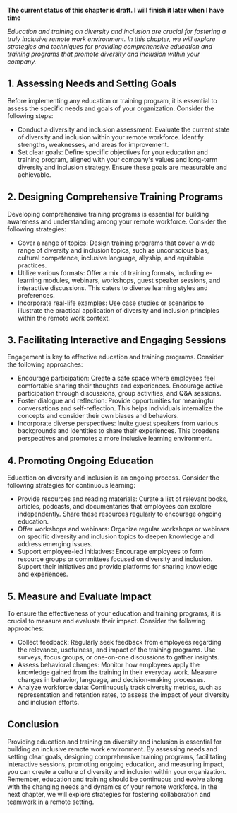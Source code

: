 **The current status of this chapter is draft. I will finish it later when I have time**

*Education and training on diversity and inclusion are crucial for fostering a truly inclusive remote work environment. In this chapter, we will explore strategies and techniques for providing comprehensive education and training programs that promote diversity and inclusion within your company.*

**1. Assessing Needs and Setting Goals**
----------------------------------------

Before implementing any education or training program, it is essential to assess the specific needs and goals of your organization. Consider the following steps:

* Conduct a diversity and inclusion assessment: Evaluate the current state of diversity and inclusion within your remote workforce. Identify strengths, weaknesses, and areas for improvement.
* Set clear goals: Define specific objectives for your education and training program, aligned with your company's values and long-term diversity and inclusion strategy. Ensure these goals are measurable and achievable.

**2. Designing Comprehensive Training Programs**
------------------------------------------------

Developing comprehensive training programs is essential for building awareness and understanding among your remote workforce. Consider the following strategies:

* Cover a range of topics: Design training programs that cover a wide range of diversity and inclusion topics, such as unconscious bias, cultural competence, inclusive language, allyship, and equitable practices.
* Utilize various formats: Offer a mix of training formats, including e-learning modules, webinars, workshops, guest speaker sessions, and interactive discussions. This caters to diverse learning styles and preferences.
* Incorporate real-life examples: Use case studies or scenarios to illustrate the practical application of diversity and inclusion principles within the remote work context.

**3. Facilitating Interactive and Engaging Sessions**
-----------------------------------------------------

Engagement is key to effective education and training programs. Consider the following approaches:

* Encourage participation: Create a safe space where employees feel comfortable sharing their thoughts and experiences. Encourage active participation through discussions, group activities, and Q\&A sessions.
* Foster dialogue and reflection: Provide opportunities for meaningful conversations and self-reflection. This helps individuals internalize the concepts and consider their own biases and behaviors.
* Incorporate diverse perspectives: Invite guest speakers from various backgrounds and identities to share their experiences. This broadens perspectives and promotes a more inclusive learning environment.

**4. Promoting Ongoing Education**
----------------------------------

Education on diversity and inclusion is an ongoing process. Consider the following strategies for continuous learning:

* Provide resources and reading materials: Curate a list of relevant books, articles, podcasts, and documentaries that employees can explore independently. Share these resources regularly to encourage ongoing education.
* Offer workshops and webinars: Organize regular workshops or webinars on specific diversity and inclusion topics to deepen knowledge and address emerging issues.
* Support employee-led initiatives: Encourage employees to form resource groups or committees focused on diversity and inclusion. Support their initiatives and provide platforms for sharing knowledge and experiences.

**5. Measure and Evaluate Impact**
----------------------------------

To ensure the effectiveness of your education and training programs, it is crucial to measure and evaluate their impact. Consider the following approaches:

* Collect feedback: Regularly seek feedback from employees regarding the relevance, usefulness, and impact of the training programs. Use surveys, focus groups, or one-on-one discussions to gather insights.
* Assess behavioral changes: Monitor how employees apply the knowledge gained from the training in their everyday work. Measure changes in behavior, language, and decision-making processes.
* Analyze workforce data: Continuously track diversity metrics, such as representation and retention rates, to assess the impact of your diversity and inclusion efforts.

Conclusion
----------

Providing education and training on diversity and inclusion is essential for building an inclusive remote work environment. By assessing needs and setting clear goals, designing comprehensive training programs, facilitating interactive sessions, promoting ongoing education, and measuring impact, you can create a culture of diversity and inclusion within your organization. Remember, education and training should be continuous and evolve along with the changing needs and dynamics of your remote workforce. In the next chapter, we will explore strategies for fostering collaboration and teamwork in a remote setting.
